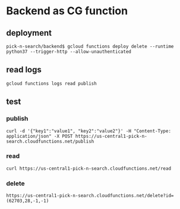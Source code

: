 # Backend as CG function

## deployment

    pick-n-search/backend$ gcloud functions deploy delete --runtime python37 --trigger-http --allow-unauthenticated

## read logs

    gcloud functions logs read publish

## test

### publish

    curl -d '{"key1":"value1", "key2":"value2"}' -H "Content-Type: application/json" -X POST https://us-central1-pick-n-search.cloudfunctions.net/publish


### read

    curl https://us-central1-pick-n-search.cloudfunctions.net/read

### delete

    https://us-central1-pick-n-search.cloudfunctions.net/delete?id=(62703,28,-1,-1)

